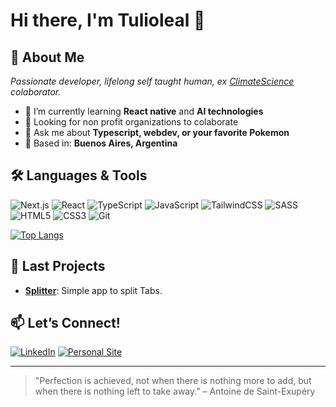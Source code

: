 <!--
**Tulioleal/Tulioleal** is a ✨ _special_ ✨ repository because its `README.md` (this file) appears on your GitHub profile.

Here are some ideas to get you started:

- 🔭 I’m currently working on ...
- 🌱 I’m currently learning ...
- 👯 I’m looking to collaborate on ...
- 🤔 I’m looking for help with ...
- 💬 Ask me about ...
- 📫 How to reach me: ...
- 😄 Pronouns: ...
- ⚡ Fun fact: ...
-->

# Hi there, I'm Tulioleal 👋

<!-- ![Profile Banner](https://i.imgur.com/your-banner.png) -->

## 🚀 About Me
*Passionate developer, lifelong self taught human, ex [ClimateScience](https://climatescience.org/) colaborator.*

- 🌱 I’m currently learning **React native** and **AI technologies**
- 👯 Looking for non profit organizations to colaborate
- 💬 Ask me about **Typescript, webdev, or your favorite Pokemon**
- 🏡 Based in: **Buenos Aires, Argentina**

## 🛠️ Languages & Tools
![Next.js](https://img.shields.io/badge/next.js-000000?style=for-the-badge&logo=nextdotjs&logoColor=white)
![React](https://img.shields.io/badge/react-20232A?style=for-the-badge&logo=react&logoColor=61DAFB)
![TypeScript](https://img.shields.io/badge/typescript-3178C6?style=for-the-badge&logo=typescript&logoColor=white)
![JavaScript](https://img.shields.io/badge/javascript-F7DF1E?style=for-the-badge&logo=javascript&logoColor=black)
![TailwindCSS](https://img.shields.io/badge/tailwindcss-06B6D4?style=for-the-badge&logo=tailwindcss&logoColor=white)
![SASS](https://img.shields.io/badge/sass-CC6699?style=for-the-badge&logo=sass&logoColor=white)
![HTML5](https://img.shields.io/badge/html5-E34F26?style=for-the-badge&logo=html5&logoColor=white)
![CSS3](https://img.shields.io/badge/css3-1572B6?style=for-the-badge&logo=css3&logoColor=white)
![Git](https://img.shields.io/badge/git-F05032?style=for-the-badge&logo=git&logoColor=white)


[![Top Langs](https://github-readme-stats.vercel.app/api/top-langs/?username=Tulioleal&layout=compact)](https://github.com/Tulioleal)

## 📌 Last Projects
- [**Splitter**](https://github.com/Tulioleal/splitter2.0): Simple app to split Tabs.

## 📫 Let’s Connect!
[![LinkedIn](https://img.shields.io/badge/LinkedIn-blue?style=flat&logo=linkedin)](https://linkedin.com/in/tulioleal)
[![Personal Site](https://img.shields.io/badge/Website-grey?style=flat&logo=google-chrome)](https://tulioleal.info/en)

---

> "Perfection is achieved, not when there is nothing more to add, but when there is nothing left to take away." – Antoine de Saint-Exupéry
